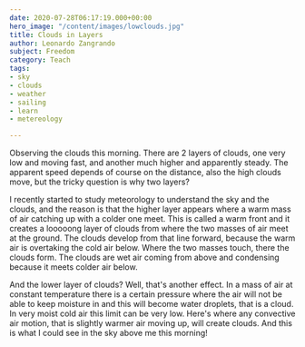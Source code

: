 ```yaml
---
date: 2020-07-28T06:17:19.000+00:00
hero_image: "/content/images/lowclouds.jpg"
title: Clouds in Layers
author: Leonardo Zangrando
subject: Freedom
category: Teach
tags:
- sky
- clouds
- weather
- sailing
- learn
- metereology

---
```

Observing the clouds this morning. There are 2 layers of clouds, one very low and moving fast, and another much higher and apparently steady. The apparent speed depends of course on the distance, also the high clouds move, but the tricky question is why two layers?

I recently started to study meteorology to understand the sky and the clouds, and the reason is that the higher layer appears where a warm mass of air catching up with a colder one meet. This is called a warm front and it creates a looooong layer of clouds from where the two masses of air meet at the ground. The clouds develop from that line forward, because the warm air is overtaking the cold air below. Where the two masses touch, there the clouds form. The clouds are wet air coming from above and condensing because it meets colder air below.

And the lower layer of clouds? Well, that's another effect. In a mass of air at constant temperature there is a certain pressure where the air will not be able to keep moisture in and this will become water droplets, that is a cloud. In very moist cold air this limit can be very low. Here's where any convective air motion, that is slightly warmer air moving up, will create clouds. And this is what I could see in the sky above me this morning!